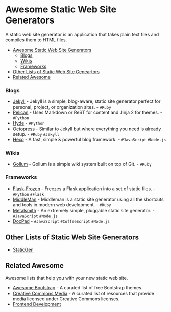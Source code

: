 Awesome Static Web Site Generators
==================================

A static web site generator is an application that takes plain text files and compiles them to HTML files.

- [Awesome Static Web Site Generators](#awesome-static-web-site-generators)
  - [Blogs](#blogs)
  - [Wikis](#wikis)
  - [Frameworks](#frameworks)
- [Other Lists of Static Web Site Geneartors](#other-lists-of-static-web-site-generators)
- [Related Awesome](#related-awesome)

### Blogs

* [Jekyll](/jekyll/jekyll) - Jekyll is a simple, blog-aware, static site generator perfect for personal, project, or organization sites.  - `#Ruby`
* [Pelican](/getpelican/pelican) - Uses Markdown or ReST for content and Jinja 2 for themes. - `#Python`
* [Hyde](/hyde/hyde) - `#Python`
* [Octopress](/imathis/octopress) - Similar to Jekyll but where everything you need is already setup. - `#Ruby` `#Jekyll`
* [Hexo](/hexojs/hexo) - A fast, simple & powerful blog framework. - `#JavaScript` `#Node.js`

### Wikis

* [Gollum](/gollum/gollum) - Gollum is a simple wiki system built on top of Git. - `#Ruby`

### Frameworks

* [Flask-Frozen](/SimonSapin/Frozen-Flask) - Freezes a Flask application into a set of static files. - `#Python` `#Flask`
* [MiddleMan](/middleman/middleman) - Middleman is a static site generator using all the shortcuts and tools in modern web development. - `#Ruby`
* [Metalsmith](/segmentio/metalsmith) - An extremely simple, pluggable static site generator. - `#JavaScript` `#Node.js`
* [DocPad](/docpad/docpad) - `#JavaScript` `#CoffeeScript` `#Node.js`

Other Lists of Static Web Site Generators
-----------------------------------------

* [StaticGen](https://www.staticgen.com/)

Related Awesome
---------------

Awesome lists that help you with your new static web site. 

* [Awesome Bootstrap](/therebelrobot/awesome-bootstrap) - A curated list of free Bootstrap themes.
* [Creative Commons Media](/shime/creative-commons-media) - A curated list of resources that provide media licensed under Creative Commons licenses.
* [Frontend Development](/dypsilon/frontend-dev-bookmarks)
